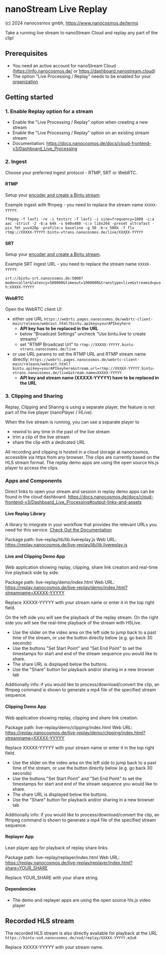 # nanoStream Live Replay
(c) 2024 nanocosmos gmbh, https://www.nanocosmos.de/terms

Take a running live stream to nanoStream Cloud and replay any part of the clip!

## Prerequisites

- You need an active account for nanoStream Cloud (https://info.nanocosmos.de/ or https://dashboard.nanostream.cloud)
- The option "Live Processing / Replay" needs to be enabled for your [organization](https://dashboard.nanostream.cloud/organisation)

## Getting started

### 1. Enable Replay option for a stream
- Enable the "Live Processing / Replay" option when creating a new stream
- Enable the "Live Processing / Replay" option on an existing stream stream
- Documentation: https://docs.nanocosmos.de/docs/cloud-frontend-v3/Dashboard_Live_Processing

### 2. Ingest

Choose your preferred ingest protocol - RTMP, SRT or WebRTC.

#### RTMP

Setup your [encoder and create a Bintu stream](https://docs.nanocosmos.de/docs/cloud/cloud_getting_started).

Example ingest with ffmpeg - you need to replace the stream name `XXXXX-YYYYY`:

`ffmpeg -f lavfi -re -i testsrc -f lavfi -i sine=frequency=1000 -c:a aac -strict -2 -b:a 64k -s 640x480 -c:v libx264 -preset ultrafast -pix_fmt yuv420p -profile:v baseline -g 50 -b:v 500k -f flv rtmp://XXXXX-YYYYY.bintu-vtrans.nanocosmos.de/live/XXXXX-YYYYY`

#### SRT

Setup your [encoder and create a Bintu stream](https://docs.nanocosmos.de/docs/cloud/srt_ingest).

Example SRT ingest URL - you need to replace the stream name `XXXXX-YYYYY`:

`srt://bintu-srt.nanocosmos.de:5000?mode=caller&latency=500000&timeout=1000000&transtype=live&streamid=push:XXXXX-YYYYY`

#### WebRTC

Open the WebRTC client UI:

- either use URL `https://webrtc.pages.nanocosmos.de/webrtc-client-main/release/webcast.html?bintu.apikey=yourAPIkeyhere`
  - **API key has to be replaced in the URL**
  - below "Broadcast Settings" uncheck "Use bintu.live to create streams"
  - set "RTMP Broadcast Url" to `rtmp://XXXXX-YYYYY.bintu-vtrans.nanocosmos.de/live`
- or use URL params to set the RTMP URL and RTMP stream name directly: `https://webrtc.pages.nanocosmos.de/webrtc-client-main/release/webcast.html?bintu.apikey=yourAPIkeyhere&stream.url=rtmp://XXXXX-YYYYY.bintu-vtrans.nanocosmos.de/live&stream.name=XXXXX-YYYYY`
  - **API key and stream name (XXXXX-YYYYY) have to be replaced in the URL**

### 3. Clipping and Sharing

Replay, Clipping and Sharing is using a separate player, the feature is not part of the live player (nanoPlayer / HLive).

When the live stream is running, you can use a separate player to

- rewind to any time in the past of the live stream
- trim a clip of the live stream
- share the clip with a dedicated URL

All recording and clipping is hosted in a cloud storage at nanocosmos, accessible via https from any browser.
The clips are currently based on the HLS stream format.
The replay demo apps are using the open source hls.js player to access the clips.

### Apps and Components

Direct links to open your stream and session in replay demo apps can be found in the cloud dashboard.
https://docs.nanocosmos.de/docs/cloud-frontend-v3/Dashboard_Live_Processing#output-links-and-assets 

#### Live Replay Library

A library to integrate in your workflow that provides the relevant URLs you need for this service.
[Check Out the Documentation](api.md)

Package path: live-replay/lib/lib.livereplay.js 
Web URL: https://replay.nanocosmos.de/live-replay/lib/lib.livereplay.js

#### Live and Clipping Demo App

Web application showing replay, clipping, share link creation and real-time live playback side by side.

Package path: live-replay/demo/index.html 
Web URL: https://replay.nanocosmos.de/live-replay/demo/index.html?streamname=XXXXX-YYYYY

Replace XXXXX-YYYYY with your stream name or enter it in the top right field.

On the left side you will see the playback of the replay stream.
On the right side you will see the real-time playback of the stream with H5Live.

- Use the slider on the video area on the left side to jump back to a past time of the stream, or use the button directly below (e.g. go back 30 seconds)
- Use the buttons "Set Start Point" and "Set End Point" to set the timestamps for start and end of the stream sequence you would like to share.
- The share URL is displayed below the buttons.
- Use the "Share" button for playback and/or sharing in a new browser tab

Additionally info: if you would like to process/download/convert the clip, an ffmpeg command is shown to generate a mp4 file of the specified stream sequence.

#### Clipping Demo App

Web application showing replay, clipping and share link creation.

Package path: live-replay/demo/clipping/index.html 
Web URL: https://replay.nanocosmos.de/live-replay/demo/clipping/index.html?streamname=XXXXX-YYYYY

Replace XXXXX-YYYYY with your stream name or enter it in the top right field.

- Use the slider on the video area on the left side to jump back to a past time of the stream, or use the button directly below (e.g. go back 30 seconds)
- Use the buttons "Set Start Point" and "Set End Point" to set the timestamps for start and end of the stream sequence you would like to share.
- The share URL is displayed below the buttons.
- Use the "Share" button for playback and/or sharing in a new browser tab

Additionally info: if you would like to process/download/convert the clip, an ffmpeg command is shown to generate a mp4 file of the specified stream sequence.

#### Replayer App

Lean player app for playback of replay share links.

Package path: live-replay/replayer/index.html 
Web URL: https://replay.nanocosmos.de/live-replay/replayer/index.html?share=YOUR_SHARE

Replace YOUR_SHARE with your share string.

#### Dependencies

- The demo and replayer apps are using the open source hls.js video player

## Recorded HLS stream

The recorded HLS stream is also directly available for playback at the URL
`https://bintu-vod.nanocosmos.de/vod/replay/XXXXX-YYYYY.m3u8`

Replace XXXXX-YYYYY with your stream name.
